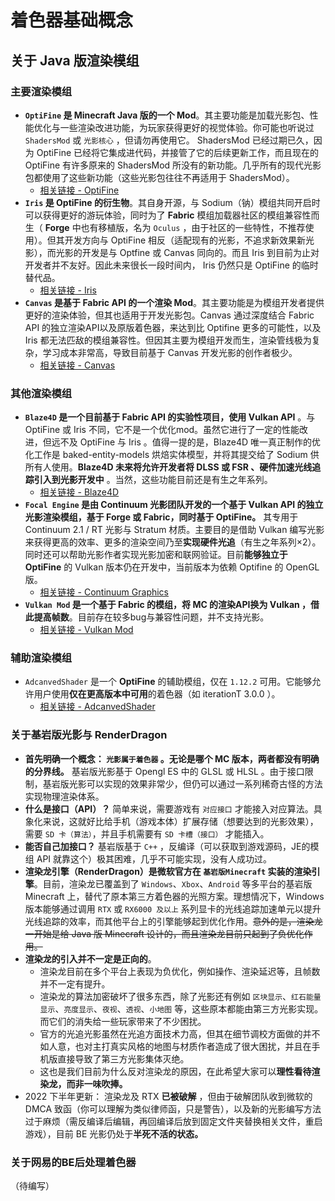 # 着色器基础概念

## 关于 Java 版渲染模组

### 主要渲染模组

- **`OptiFine` 是 Minecraft Java 版的一个 Mod**。其主要功能是加载光影包、性能优化与一些渲染改进功能，为玩家获得更好的视觉体验。你可能也听说过 `ShadersMod` 或 `光影核心` ，但请勿再使用它。 ShadersMod 已经过期已久，因为 OptiFine 已经将它集成进代码，并接管了它的后续更新工作，而且现在的 OptiFine 有许多原来的 ShadersMod 所没有的新功能。几乎所有的现代光影包都使用了这些新功能（这些光影包往往不再适用于 ShadersMod）。
  - [相关链接 - OptiFine](https://www.optifine.net/home)
- **`Iris` 是 OptiFine 的衍生物**。其自身开源，与 Sodium（钠）模组共同开启时可以获得更好的游玩体验，同时为了 **Fabric** 模组加载器社区的模组兼容性而生（ **Forge** 中也有移植版，名为 `Oculus` ，由于社区的一些特性，不推荐使用）。但其开发方向与 OptiFine 相反（适配现有的光影，不追求新效果新光影），而光影的开发是与 Optfine 或 Canvas 同向的。而且 Iris 到目前为止对开发者并不友好。因此未来很长一段时间内， Iris 仍然只是 OptiFine 的临时替代品。  
  - [相关链接 - Iris](https://irisshaders.net/)
- **`Canvas` 是基于 Fabric API 的一个渲染 Mod**。其主要功能是为模组开发者提供更好的渲染体验，但其也适用于开发光影包。Canvas 通过深度结合 Fabric API 的独立渲染API以及原版着色器，来达到比 Optifine 更多的可能性，以及 Iris 都无法匹敌的模组兼容性。但因其主要为模组开发而生，渲染管线极为复杂，学习成本非常高，导致目前基于 Canvas 开发光影的创作者极少。
  - [相关链接 - Canvas](https://github.com/vram-guild/canvas)

### 其他渲染模组

- **`Blaze4D` 是一个目前基于 Fabric API 的实验性项目，使用 Vulkan API** 。与 OptiFine 或 Iris 不同，它不是一个优化mod。虽然它进行了一定的性能改进，但远不及 OptiFine 与 Iris 。值得一提的是，Blaze4D 唯一真正制作的优化工作是 baked-entity-models 烘焙实体模型，并将其提交给了 Sodium 供所有人使用。**Blaze4D 未来将允许开发者将 DLSS 或 FSR 、硬件加速光线追踪引入到光影开发中** 。当然，这些功能目前还是有生之年系列。
  - [相关链接 - Blaze4D](https://github.com/KilnGraphics/Blaze4D)
- **`Focal Engine` 是由 Continuum 光影团队开发的一个基于 Vulkan API 的独立光影渲染模组，基于 Forge 或 Fabric，同时基于 OptiFine。** 其专用于 Continuum 2.1 / RT 光影与 Stratum 材质。主要目的是借助 Vulkan 编写光影来获得更高的效率、更多的渲染空间乃至**实现硬件光追**（有生之年系列×2）。同时还可以帮助光影作者实现光影加密和联网验证。目前**能够独立于 OptiFine** 的 Vulkan 版本仍在开发中，当前版本为依赖 Optifine 的 OpenGL 版。
  - [相关链接 - Continuum Graphics](https://continuum.graphics/)
- **`Vulkan Mod` 是一个基于 Fabric 的模组，将 MC 的渲染API换为 Vulkan ，借此提高帧数**。目前存在较多bug与兼容性问题，并不支持光影。
  - [相关链接 - Vulkan Mod](https://github.com/xCollateral/VulkanMod)

### 辅助渲染模组

- `AdcanvedShader` 是一个 **OptiFine** 的辅助模组，仅在 `1.12.2` 可用。它能够允许用户使用**仅在更高版本中可用**的着色器（如 iterationT 3.0.0 ）。
  - [相关链接 - AdcanvedShader](https://www.mcmod.cn/class/7814.html)

### 关于基岩版光影与 RenderDragon

- **首先明确一个概念： `光影属于着色器` 。无论是哪个 MC 版本，两者都没有明确的分界线。** 基岩版光影基于 Opengl ES 中的 GLSL 或 HLSL 。由于接口限制，基岩版光影可以实现的效果非常少，但仍可以通过一系列稀奇古怪的方法实现物理渲染体系。
- **什么是接口（API）？** 简单来说，需要游戏有 `对应接口` 才能接入对应算法。具象化来说，这就好比给手机（游戏本体）扩展存储（想要达到的光影效果），需要 `SD 卡（算法）`，并且手机需要有  `SD 卡槽（接口）` 才能插入。
- **能否自己加接口？** 基岩版基于 `C++` ，反编译（可以获取到游戏源码，JE的模组 API 就靠这个）极其困难，几乎不可能实现，没有人成功过。
- **渲染龙引擎（RenderDragon）是微软官方在 `基岩版Minecraft` 实装的渲染引擎**。目前，渲染龙已覆盖到了 `Windows`、`Xbox`、`Android` 等多平台的基岩版 Minecraft 上，替代了原本第三方着色器的光照方案。理想情况下，Windows版本能够通过调用 `RTX` 或 `RX6000 及以上` 系列显卡的光线追踪加速单元以提升光线追踪的效率，而其他平台上的引擎能够起到优化作用。~~意外的是，渲染龙一开始是给 Java 版 Minecraft 设计的，而且渲染龙目前只起到了负优化作用。~~
- **渲染龙的引入并不一定是正向的**。
  - 渲染龙目前在多个平台上表现为负优化，例如操作、渲染延迟等，且帧数并不一定有提升。
  - 渲染龙的算法加密破坏了很多东西，除了光影还有例如 `区块显示`、`红石能量显示`、`亮度显示`、`夜视`、`透视`、`小地图` 等，这些原本都能由第三方光影实现。而它们的消失给一些玩家带来了不少困扰。
  - 官方的光追光影虽然在光追方面技术力高，但其在细节调校方面做的并不如人意，也对主打真实风格的地图与材质作者造成了很大困扰，并且在手机版直接导致了第三方光影集体灭绝。
  - 这也是我们目前为什么反对渲染龙的原因，在此希望大家可以**理性看待渲染龙，而非一味吹捧。**
- 2022 下半年更新： 渲染龙及 RTX **已被破解** ，但由于破解团队收到微软的 DMCA 致函（你可以理解为类似律师函，只是警告），以及新的光影编写方法过于麻烦（需反编译后编辑，再回编译后放到固定文件夹替换相关文件，重启游戏），目前 BE 光影仍处于**半死不活的状态。**

### 关于网易的BE后处理着色器

（待编写）
